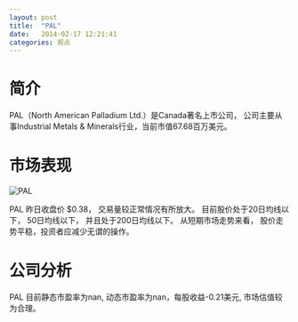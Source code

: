 ```yaml
---
layout: post
title:  "PAL"
date:   2014-02-17 12:21:41
categories: 观点
---
```


# 简介
PAL（North American Palladium Ltd.）是Canada著名上市公司，
公司主要从事Industrial Metals & Minerals行业，当前市值67.68百万美元。

# 市场表现

![PAL](http://finviz.com/chart.ashx?t=PAL&ty=c&ta=1&p=d&s=l)

PAL 昨日收盘价 $0.38，
交易量较正常情况有所放大。
目前股价处于20日均线以下，
50日均线以下，
并且处于200日均线以下。
从短期市场走势来看，
股价走势平稳，投资者应减少无谓的操作。

# 公司分析
PAL 目前静态市盈率为nan, 动态市盈率为nan，每股收益-0.21美元,
市场估值较为合理。
